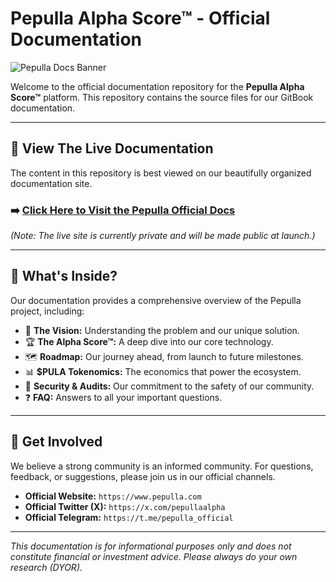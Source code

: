 # Pepulla Alpha Score™ - Official Documentation

![Pepulla Docs Banner](https://raw.githubusercontent.com/PepullaLabs/pepulla-docs/main/assets/introduction.png)

Welcome to the official documentation repository for the **Pepulla Alpha Score™** platform. This repository contains the source files for our GitBook documentation.

---

## 🚀 View The Live Documentation

The content in this repository is best viewed on our beautifully organized documentation site.

### ➡️ [**Click Here to Visit the Pepulla Official Docs**](https://pepulla-alpha-score-tm-docs.gitbook.io/pepulla-alpha-score-tm-docs/)

*(Note: The live site is currently private and will be made public at launch.)*

---

## 📖 What's Inside?

Our documentation provides a comprehensive overview of the Pepulla project, including:

-   🔭 **The Vision:** Understanding the problem and our unique solution.
-   🏆 **The Alpha Score™:** A deep dive into our core technology.
-   🗺️ **Roadmap:** Our journey ahead, from launch to future milestones.
-   📊 **$PULA Tokenomics:** The economics that power the ecosystem.
-   🔐 **Security & Audits:** Our commitment to the safety of our community.
-   ❓ **FAQ:** Answers to all your important questions.

---

## 💬 Get Involved

We believe a strong community is an informed community. For questions, feedback, or suggestions, please join us in our official channels.

-   **Official Website:** `https://www.pepulla.com`
-   **Official Twitter (X):** `https://x.com/pepullaalpha`
-   **Official Telegram:** `https://t.me/pepulla_official`

---

*This documentation is for informational purposes only and does not constitute financial or investment advice. Please always do your own research (DYOR).*
